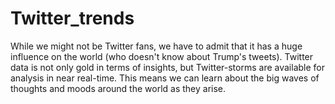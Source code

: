 # Twitter_trends

While we might not be Twitter fans, we have to admit that it has a huge influence on the world (who doesn't know about Trump's tweets). Twitter data is not only gold in terms of insights, but Twitter-storms are available for analysis in near real-time. This means we can learn about the big waves of thoughts and moods around the world as they arise.
